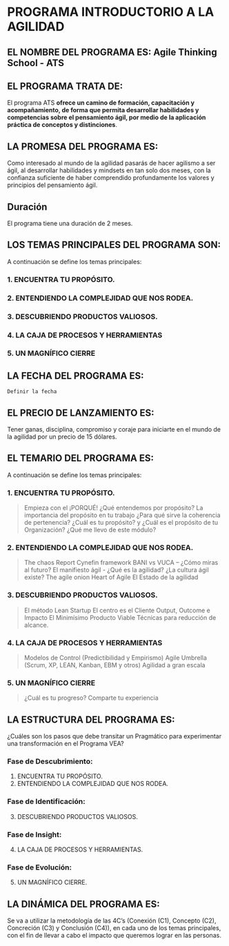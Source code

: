 # PROGRAMA INTRODUCTORIO A LA AGILIDAD

## EL NOMBRE DEL PROGRAMA ES: Agile Thinking School - ATS

## EL PROGRAMA TRATA DE:

El programa ATS **ofrece un camino de formación, capacitación y acompañamiento, de forma que permita desarrollar habilidades y competencias sobre el pensamiento ágil, por medio de la aplicación práctica de conceptos y distinciones**.

## LA PROMESA DEL PROGRAMA ES:

Como interesado al mundo de la agilidad pasarás de hacer agilismo a ser ágil, al desarrollar habilidades y mindsets en tan solo dos meses, con la confianza suficiente de haber comprendido profundamente los valores y principios del pensamiento ágil.

## Duración

El programa tiene una duración de 2 meses.

## LOS TEMAS PRINCIPALES DEL PROGRAMA SON:

A continuación se define los temas principales:

### 1. ENCUENTRA TU PROPÓSITO.
### 2. ENTENDIENDO LA COMPLEJIDAD QUE NOS RODEA.
### 3. DESCUBRIENDO PRODUCTOS VALIOSOS.
### 4. LA CAJA DE PROCESOS Y HERRAMIENTAS
### 5.  UN MAGNÍFICO CIERRE

## LA FECHA DEL PROGRAMA ES:
 `Definir la fecha`

## EL PRECIO DE LANZAMIENTO ES:
Tener ganas, disciplina, compromiso y coraje para iniciarte en el mundo de la agilidad por un precio de 15 dólares.

## EL TEMARIO DEL PROGRAMA ES:
A continuación se define los temas principales:

### 1. ENCUENTRA TU PROPÓSITO.
> Empieza con el ¡PORQUÉ!
> ¿Qué entendemos por propósito?
> La importancia del propósito en tu trabajo
> ¿Para qué sirve la coherencia de pertenencia?
> ¿Cuál es tu propósito? y ¿Cuál es el propósito de tu Organización?
> ¿Qué me llevo de este módulo?
> 
### 2. ENTENDIENDO LA COMPLEJIDAD QUE NOS RODEA.
> The chaos Report
> Cynefin framework
> BANI vs VUCA – ¿Cómo miras al futuro?
> El manifiesto ágil - ¿Qué es la agilidad?
> ¿La cultura ágil existe?
> The agile onion
> Heart of Agile
> El Estado de la agilidad
> 
### 3. DESCUBRIENDO PRODUCTOS VALIOSOS.
> El método Lean Startup
> El centro es el Cliente
> Output, Outcome e Impacto
> El Minimísimo Producto Viable
> Técnicas para reducción de alcance.
> 
### 4. LA CAJA DE PROCESOS Y HERRAMIENTAS
> Modelos de Control (Predictibilidad y Empirismo)
> Agile Umbrella (Scrum, XP, LEAN, Kanban, EBM y otros)
> Agilidad a gran escala
> 
### 5.  UN MAGNÍFICO CIERRE
> ¿Cuál es tu progreso?
> Comparte tu experiencia
>

## LA ESTRUCTURA DEL PROGRAMA ES:
¿Cuáles son los pasos que debe transitar un Pragmático para experimentar una transformación en el Programa VEA?

### Fase de Descubrimiento:
1.  ENCUENTRA TU PROPÓSITO.
2.  ENTENDIENDO LA COMPLEJIDAD QUE NOS RODEA.

### Fase de Identificación:
3.  DESCUBRIENDO PRODUCTOS VALIOSOS.

### Fase de Insight:
4.  LA CAJA DE PROCESOS Y HERRAMIENTAS.

### Fase de Evolución:
5.  UN MAGNÍFICO CIERRE.

## LA DINÁMICA DEL PROGRAMA ES:

Se va a utilizar la metodología de las 4C’s (Conexión (C1), Concepto (C2), Concreción (C3) y Conclusión (C4)), en cada uno de los temas principales, con el fin de llevar a cabo el impacto que queremos lograr en las personas.
